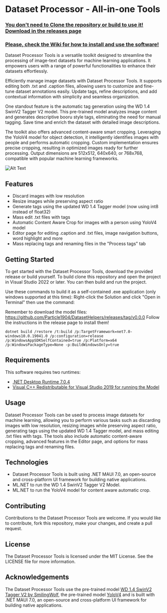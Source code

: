 # Dataset Processor - All-in-one Tools
### [You don't need to Clone the repository or build to use it! Download in the releases page](https://github.com/Particle1904/DatasetHelpers/releases)
### [Please, check the Wiki for how to install and use the software!](https://github.com/Particle1904/DatasetHelpers/wiki)

Dataset Processor Tools is a versatile toolkit designed to streamline the processing of image-text datasets for machine learning applications. It empowers users with a range of powerful functionalities to enhance their datasets effortlessly.

Efficiently manage image datasets with Dataset Processor Tools. It supports editing both .txt and .caption files, allowing users to customize and fine-tune dataset annotations easily. Update tags, refine descriptions, and add contextual information with simplicity and seamless organization.

One standout feature is the automatic tag generation using the WD 1.4 SwinV2 Tagger V2 model. This pre-trained model analyzes image content and generates descriptive booru style tags, eliminating the need for manual tagging. Save time and enrich the dataset with detailed image descriptions.

The toolkit also offers advanced content-aware smart cropping. Leveraging the YoloV4 model for object detection, it intelligently identifies images with people and performs automatic cropping. Custom implementation ensures precise cropping, resulting in optimized images ready for further processing. Output dimensions are 512x512, 640x640, or 768x768, compatible with popular machine learning frameworks.

![Alt Text](https://github.com/Particle1904/DatasetHelpers/blob/master/showcase_gif.gif?raw=true)

## Features
- Discard images with low resolution
- Resize images while preserving aspect ratio
- Generate tags using the updated WD 1.4 Tagger model (now using int8 instead of float32)
- Mass edit .txt files with tags
- Automatic Content Aware Crop for images with a person using YoloV4 model
- Editor page for editing .caption and .txt files, image navigation buttons, word highlight and more
- Mass replacing tags and renaming files in the "Process tags" tab

## Getting Started
To get started with the Dataset Processor Tools, download the provided release or build yourself.
To build clone this repository and open the project in Visual Studio 2022 or later. You can then build and run the project.

Use these commands to build it as a self-contained .exe application (only windows supported at this time):
Right-click the Solution and click "Open in Terminal" then use the command:

Remember to download the model files: https://github.com/Particle1904/DatasetHelpers/releases/tag/v0.0.0
Follow the instructions in the release page to install them!

```dotnet build /restore /t:build /p:TargetFramework=net7.0-windows10.0.19041.0 /p:configuration=release /p:WindowsAppSDKSelfContained=true /p:Platform=x64 /p:WindowsPackageType=None -p:BuildWindowsOnly=true```

## Requirements
This software requires two runtimes:
- [.NET Desktop Runtime 7.0.4](https://dotnet.microsoft.com/en-us/download/dotnet/7.0)
- [Visual C++ Redistributable for Visual Studio 2019 for running the Model](https://learn.microsoft.com/en-us/cpp/windows/latest-supported-vc-redist?view=msvc-170)

## Usage
Dataset Processor Tools can be used to process image datasets for machine learning, allowing you to perform various tasks such as discarding images with low resolution, resizing images while preserving aspect ratio, generating tags using the updated WD 1.4 Tagger model, and mass editing .txt files with tags. The tools also include automatic content-aware cropping, advanced features in the Editor page, and options for mass replacing tags and renaming files.

## Technologies
- Dataset Processor Tools is built using .NET MAUI 7.0, an open-source and cross-platform UI framework for building native applications.
- ML.NET to run the WD 1.4 SwinV2 Tagger V2 Model.
- ML.NET to run the YoloV4 model for content aware automatic crop.

## Contributing
Contributions to the Dataset Processor Tools are welcome. If you would like to contribute, fork this repository, make your changes, and create a pull request.

## License
The Dataset Processor Tools is licensed under the MIT License. See the LICENSE file for more information.

## Acknowledgements
The Dataset Processor Tools use the pre-trained model [WD 1.4 SwinV2 Tagger V2 by SmilingWolf](https://huggingface.co/SmilingWolf/wd-v1-4-swinv2-tagger-v2), the pre-trained model [YoloV4](https://github.com/AlexeyAB/darknet) and is built with .NET MAUI 7.0, an open-source and cross-platform UI framework for building native applications.
